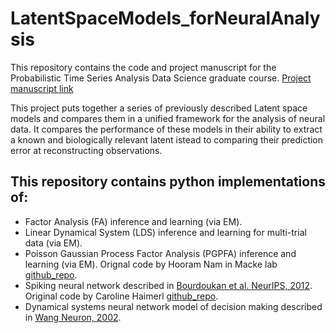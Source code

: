 # LatentSpaceModels_forNeuralAnalysis
This repository contains the code and project manuscript for the Probabilistic Time Series Analysis Data Science graduate course. [Project manuscript link](https://www.overleaf.com/read/ycwpxhpmybrn)

This project puts together a series of previously described Latent space models and compares them in a unified framework for the analysis of neural data. It compares the performance of these models in their ability to extract a known and biologically relevant latent istead to comparing their prediction error at reconstructing observations.

## This repository contains python implementations of:
- Factor Analysis (FA) inference and learning (via EM).
- Linear Dynamical System (LDS) inference and learning for multi-trial data (via EM).
- Poisson Gaussian Process Factor Analysis (PGPFA) inference and learning (via EM). Orignal code by Hooram Nam in Macke lab [github_repo](https://gitlab.podri.org/nhooram/poisson-gpfa).
- Spiking neural network described in [Bourdoukan et al. NeurIPS, 2012](https://papers.nips.cc/paper/2012/hash/3a15c7d0bbe60300a39f76f8a5ba6896-Abstract.html). Original code by Caroline Haimerl [github_repo](https://github.com/CarolineHaimerl27/LatentSpaceModels).
- Dynamical systems neural network model of decision making described in [Wang Neuron, 2002](https://pubmed.ncbi.nlm.nih.gov/12467598/).


